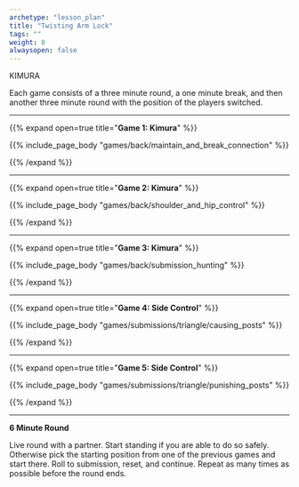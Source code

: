 ```yaml
--- 
archetype: "lesson_plan" 
title: "Twisting Arm Lock"
tags: ""
weight: 0
alwaysopen: false 
---
```


KIMURA


Each game consists of a three minute round, a one minute break, and then another three minute round with the position of the players switched. 

---
{{% expand open=true title="**Game 1: Kimura**" %}}

{{% include_page_body "games/back/maintain_and_break_connection" %}}

{{% /expand %}}

---
{{% expand open=true title="**Game 2: Kimura**" %}}

{{% include_page_body "games/back/shoulder_and_hip_control" %}}

{{% /expand %}}

---
{{% expand open=true title="**Game 3: Kimura**" %}}

{{% include_page_body "games/back/submission_hunting" %}}

{{% /expand %}}

---
{{% expand open=true title="**Game 4: Side Control**" %}}

{{% include_page_body "games/submissions/triangle/causing_posts" %}}

{{% /expand %}}

---
{{% expand open=true title="**Game 5: Side Control**" %}}


{{% include_page_body "games/submissions/triangle/punishing_posts" %}}

{{% /expand %}}

---
**6 Minute Round**

Live round with a partner. Start standing if you are able to do so safely. Otherwise pick the starting position from one of the previous games and start there. Roll to submission, reset, and continue. Repeat as many times as possible before the round ends. 



